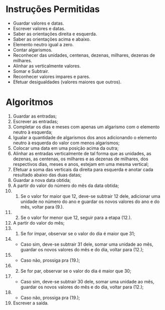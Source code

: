# Instruções Permitidas 

- Guardar valores e datas. 
- Escrever valores e datas. 
- Saber as orientações direita e esquerda. 
- Saber as orientações acima e abaixo. 
- Elemento neutro igual a zero. 
- Contar algarismos. 
- Reconhecer das unidades, centenas, dezenas, milhares, dezenas de milhares. 
- Alinhar as verticalmente valores. 
- Somar e Subtrair. 
- Reconhecer valores impares e pares. 
- Efetuar desigualdades (valores maiores que outros). 

# Algoritmos 

1. Guardar as entradas; 
2. Escrever as entradas; 
3. Completar os dias e meses com apenas um algarismo com o elemento neutro à esquerda; 
4. Igualar a quantidade de algarismos dos anos adicionando o elemento neutro à esquerda do valor com menos algarismos; 
5. Colocar uma data em uma posição acima da outra; 
6. Alinhar as entradas verticalmente de tal forma que as unidades, as dezenas, as centenas, os milhares e as dezenas de milhares, dos respectivos dias, meses e anos, estejam em uma mesma vertical; 
7. Efetuar a soma das verticais da direita para esquerda e anotar cada resultado abaixo das duas datas; 
8. Guardar a nova data obtida; 
9. A partir do valor do número do mês da data obtida; 
9.  1. Se o valor for maior que 12, deve-se subtrair 12 dele,  adicionar uma unidade no número do ano e guardar os novos valores do ano e do mês, voltar para (9.). 
9. 2. Se o valor for menor que 12, seguir para a etapa (12.). 
10. A partir do valor do mês; 
10. 1. Se for ímpar, observar se o valor do dia é maior que 31; 
10. - Caso sim, deve-se subtrair 31 dele, somar uma unidade ao mês, guardar os novos valores do mês e do dia, voltar para (12.); 
10. - Caso não, prossiga pra (19.); 
10. 2. Se for par, observar se o valor do dia é maior que 30; 
10. - Caso sim, deve-se subtrair 30 dele, somar uma unidade ao mês, guardar os novos valores do mês e do dia, voltar para (12.); 
10. - Caso não, prossiga pra (19.); 
11. Escrever a saída. 

